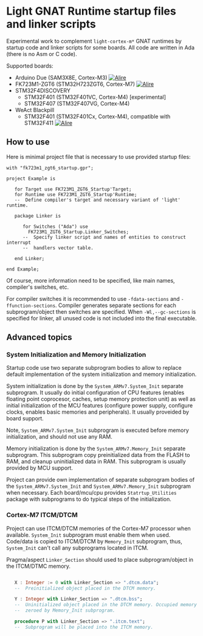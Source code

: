 
# Light GNAT Runtime startup files and linker scripts

Experimental work to complement `light-cortex-m*` GNAT runtimes by startup
code and linker scripts for some boards. All code are written in Ada (there is
no Asm or C code).

Supported boards:
 - Arduino Due (SAM3X8E, Cortex-M3) [![Alire](https://img.shields.io/endpoint?url=https://alire.ada.dev/badges/light_arduino_due.json)](https://alire.ada.dev/crates/light_arduino_due.html)
 - FK723M1-ZGT6 (STM32H723ZGT6, Cortex-M7) [![Alire](https://img.shields.io/endpoint?url=https://alire.ada.dev/badges/light_fk723m1_zgt6.json)](https://alire.ada.dev/crates/light_fk723m1_zgt6.html)
 - STM32F4DISCOVERY
   - STM32F401 (STM32F401VC, Cortex-M4) [experimental]
   - STM32F407 (STM32F407VG, Cortex-M4)
 - WeAct Blackpill
   - STM32F401 (STM32F401Cx, Cortex-M4), compatible with STM32F411 [![Alire](https://img.shields.io/endpoint?url=https://alire.ada.dev/badges/light_blackpill_stm32f401.json)](https://alire.ada.dev/crates/light_blackpill_stm32f401.html)

   
## How to use

Here is minimal project file that is necessary to use provided startup files:


```
with "fk723m1_zgt6_startup.gpr";

project Example is

   for Target use FK723M1_ZGT6_Startup'Target;
   for Runtime use FK723M1_ZGT6_Startup'Runtime;
   --  Define compiler's target and necessary variant of 'light' runtime.

   package Linker is

      for Switches ("Ada") use
        FK723M1_ZGT6_Startup.Linker_Switches;
      --  Specify linker script and names of entities to construct interrupt
      --  handlers vector table.

   end Linker;

end Example;
```

Of course, more information need to be specified, like main names, compiler's
switches, etc.

For compiler switches it is recommended to use `-fdata-sections` and
`-ffunction-sections`. Compiler generates separate sections for each
subprogram/object then switches are specified. When `-Wl,--gc-sections` is
specified for linker, all unused code is not included into the final
executable.


## Advanced topics


### System Initialization and Memory Initialization

Startup code use two separate subprogram bodies to allow to replace default
implementation of the system initialization and memory initialization.

System initialization is done by the `System_ARMv7.System_Init` separate
subprogram. It usually do initial configuration of CPU features (enables
floating point coprocesor, caches, setup memory protection unit) as well as
initial initialization of the MCU features (configure power supply, configure
clocks, enables basic memories and peripherals). It usually proveided by board
support.

Note, `System_ARMv7.System_Init` subprogram is executed before memory
initialization, and should not use any RAM.

Memory initialization is done by the `System_ARMv7.Memory_Init` separate
subprogram. This subprogram copy preinitialized data from the FLASH to RAM, and
cleanup uninitialized data in RAM. This subprogram is usually provided by MCU
support.

Project can provide own implementation of separate subprogram bodies of the
`System_ARMv7.System_Init` and `System_ARMv7.Memory_Init` subprogram when
necessary. Each board/mcu/cpu provides `Statrtup_Utilities` package with
subprograms to do typical steps of the initialization.


### Cortex-M7 ITCM/DTCM

Project can use ITCM/DTCM memories of the Cortex-M7 processor when available.
`System_Init` subprogram must enable them when used. Code/data is copied to
ITCM/DTCM by `Memory_Init` subprogram, thus, `System_Init` can't call any
subprograms located in ITCM.

Pragma/aspect `Linker_Section` should used to place subprogram/object in the
ITCM/DTMC memory.

```ada

   X : Integer := 0 with Linker_Section => ".dtcm.data";
   --  Preinitialized object placed in the DTCM memory.

   Y : Integer with Linker_Section => ".dtcm.bss";
   --  Uninitialized object placed in the DTCM memory. Occupied memory is
   --  zeroed by Memory_Init subprogram.

   procedure P with Linker_Section => ".itcm.text";
   --  Subprogram will be placed into the ITCM memory.

```

